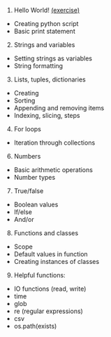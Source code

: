 1. Hello World! [(exercise)](exercises/1.md)
  * Creating python script
  * Basic print statement

2. Strings and variables
  * Setting strings as variables
  * String formatting

3. Lists, tuples, dictionaries
  * Creating
  * Sorting
  * Appending and removing items
  * Indexing, slicing, steps

4. For loops
  * Iteration through collections

6. Numbers
  * Basic arithmetic operations
  * Number types

7. True/false
  * Boolean values
  * If/else
  * And/or

8. Functions and classes
  * Scope
  * Default values in function
  * Creating instances of classes

9. Helpful functions:
  * IO functions (read, write)
  * time
  * glob
  * re (regular expressions)
  * csv
  * os.path(exists)

